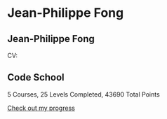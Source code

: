# Jean-Philippe Fong
Jean-Philippe Fong
----
CV: 

Code School
----
5 Courses, 25 Levels Completed, 43690 Total Points 

[Check out my progress](https://www.codeschool.com/users/1760941)
